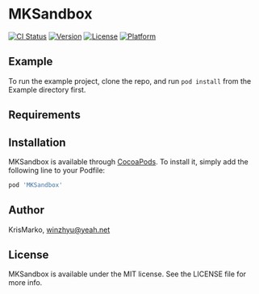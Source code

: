 # MKSandbox

[![CI Status](https://img.shields.io/travis/KrisMarko/MKSandbox.svg?style=flat)](https://travis-ci.org/KrisMarko/MKSandbox)
[![Version](https://img.shields.io/cocoapods/v/MKSandbox.svg?style=flat)](https://cocoapods.org/pods/MKSandbox)
[![License](https://img.shields.io/cocoapods/l/MKSandbox.svg?style=flat)](https://cocoapods.org/pods/MKSandbox)
[![Platform](https://img.shields.io/cocoapods/p/MKSandbox.svg?style=flat)](https://cocoapods.org/pods/MKSandbox)

## Example

To run the example project, clone the repo, and run `pod install` from the Example directory first.

## Requirements

## Installation

MKSandbox is available through [CocoaPods](https://cocoapods.org). To install
it, simply add the following line to your Podfile:

```ruby
pod 'MKSandbox'
```

## Author

KrisMarko, winzhyu@yeah.net

## License

MKSandbox is available under the MIT license. See the LICENSE file for more info.
